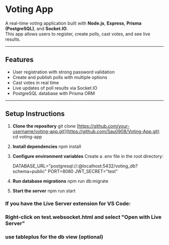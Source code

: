 # Voting App

A real-time voting application built with **Node.js**, **Express**, **Prisma (PostgreSQL)**, and **Socket.IO**.  
This app allows users to register, create polls, cast votes, and see live results.

---

## Features

- User registration with strong password validation
- Create and publish polls with multiple options
- Cast votes in real time
- Live updates of poll results via Socket.IO
- PostgreSQL database with Prisma ORM

---

## Setup Instructions

1. **Clone the repository**
   git clone [https://github.com/your-username/voting-app.git](https://github.com/Sau0908/Voting-App.git)
   cd voting-app

2. **Install dependencies**
   npm install

3. **Configure environment variables**
   Create a .env file in the root directory:

    DATABASE_URL="postgresql://<user>:<password>@localhost:5432/voting_db?schema=public"
    PORT=8080
    JWT_SECRET="test"

4. **Run database migrations**
   npm run db:migrate

5. **Start the server**
   npm run start

### If you have the Live Server extension for VS Code:

### Right-click on test.websocket.html and select "Open with Live Server"

### use tableplus for the db view (optional)
